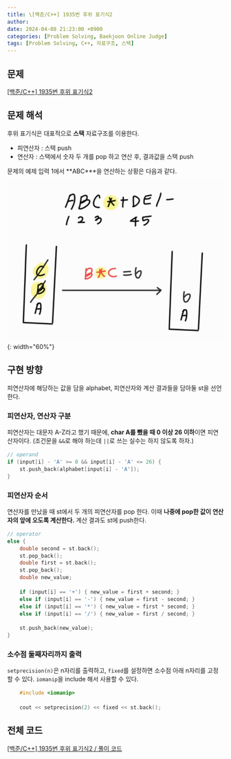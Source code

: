```yaml
---
title: \[백준/C++] 1935번 후위 표기식2
author: 
date: 2024-04-08 21:23:00 +0900
categories: [Problem Solving, Baekjoon Online Judge]
tags: [Problem Solving, C++, 자료구조, 스택]
---
```


## **문제**

[[백준/C++] 1935번 후위 표기식2](https://www.acmicpc.net/problem/1935)

## **문제 해석**

후위 표기식은 대표적으로 **스택** 자료구조를 이용한다. 

- 피연산자 : 스택 push
- 연산자 : 스택에서 숫자 두 개를 pop 하고 연산 후, 결과값을 스택 push

문제의 예제 입력 1에서 **ABC\***을 연산하는 상황은 다음과 같다.

![문제 해석](/assets/img/240408-1.png){: width="60%"}

## **구현 방향**

피연산자에 해당하는 값을 담을 alphabet, 피연산자와 계산 결과들을 담아둘 st을 선언한다.

### **피연산자, 연산자 구분**

피연산자는 대문자 A-Z라고 했기 때문에, **char A를 뺐을 때 0 이상 26 이하**이면 피연산자이다. (조건문을 `&&`로 해야 하는데 `||`로 쓰는 실수는 하지 않도록 하자.)
```cpp
// operand
if (input[i] - 'A' >= 0 && input[i] - 'A' <= 26) {
    st.push_back(alphabet[input[i] - 'A']);
}
```

### **피연산자 순서**

연산자를 만났을 때 st에서 두 개의 피연산자를 pop 한다. 이때 **나중에 pop한 값이 연산자의 앞에 오도록 계산한다.** 계산 결과도 st에 push한다.

```cpp
// operator
else {
    double second = st.back();
    st.pop_back();
    double first = st.back();
    st.pop_back();
    double new_value;

    if (input[i] == '+') { new_value = first + second; }
    else if (input[i] == '-') { new_value = first - second; }
    else if (input[i] == '*') { new_value = first * second; }
    else if (input[i] == '/') { new_value = first / second; }

    st.push_back(new_value);
}
```

### **소수점 둘째자리까지 출력**

`setprecision(n)`은 n자리를 출력하고, `fixed`를 설정하면 소수점 아래 n자리를 고정할 수 있다. `iomanip`을 include 해서 사용할 수 있다.

```cpp
    #include <iomanip>

    cout << setprecision(2) << fixed << st.back();
```

## **전체 코드**

[[백준/C++] 1935번 후위 표기식2 / 풀이 코드](https://github.com/RumosZin/algorithm-study/blob/main/BOJ/S3_1935.cpp)